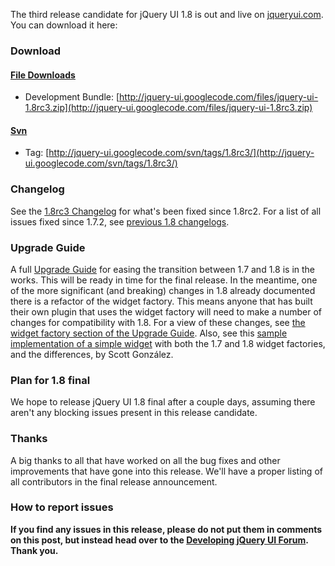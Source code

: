 The third release candidate for jQuery UI 1.8 is out and live on
[jqueryui.com](http://jqueryui.com/). You can download it here:

### Download

#### [File Downloads](http://code.google.com/p/jquery-ui/downloads/list)

-   Development Bundle:
    [http://jquery-ui.googlecode.com/files/jquery-ui-1.8rc3.zip](http://jquery-ui.googlecode.com/files/jquery-ui-1.8rc3.zip)

#### [Svn](http://code.google.com/p/jquery-ui/source/checkout)

-   Tag:
    [http://jquery-ui.googlecode.com/svn/tags/1.8rc3/](http://jquery-ui.googlecode.com/svn/tags/1.8rc3/)

### Changelog

See the [1.8rc3 Changelog](http://jqueryui.com/docs/Changelog/1.8rc3)
for what's been fixed since 1.8rc2. For a list of all issues fixed since
1.7.2, see [previous 1.8
changelogs](http://docs.jquery.com/UI/Changelog).

### Upgrade Guide

A full [Upgrade Guide](http://docs.jquery.com/UI/Upgrade_Guide_18) for
easing the transition between 1.7 and 1.8 is in the works. This will be
ready in time for the final release. In the meantime, one of the more
significant (and breaking) changes in 1.8 already documented there is a
refactor of the widget factory. This means anyone that has built their
own plugin that uses the widget factory will need to make a number of
changes for compatibility with 1.8. For a view of these changes, see
[the widget factory section of the Upgrade
Guide](http://docs.jquery.com/UI/Upgrade_Guide_18#Widget_Factory). Also,
see this [sample implementation of a simple
widget](http://github.com/scottgonzalez/jquery-ui-1.8-widget-factory)
with both the 1.7 and 1.8 widget factories, and the differences, by
Scott González.

### Plan for 1.8 final

We hope to release jQuery UI 1.8 final after a couple days, assuming
there aren't any blocking issues present in this release candidate.

### Thanks

A big thanks to all that have worked on all the bug fixes and other
improvements that have gone into this release. We'll have a proper
listing of all contributors in the final release announcement.

### How to report issues

**If you find any issues in this release, please do not put them in
comments on this post, but instead head over to the [Developing jQuery
UI Forum](http://forum.jquery.com/developing-jquery-ui). Thank you.**
